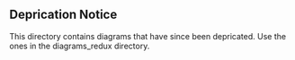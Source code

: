 ## Deprication Notice

This directory contains diagrams that have since been depricated. Use the ones in the diagrams_redux directory.